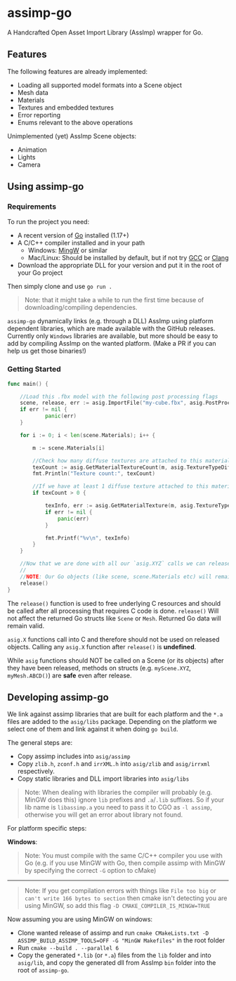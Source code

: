 # assimp-go

A Handcrafted Open Asset Import Library (AssImp) wrapper for Go.

## Features

The following features are already implemented:

* Loading all supported model formats into a Scene object
* Mesh data
* Materials
* Textures and embedded textures
* Error reporting
* Enums relevant to the above operations

Unimplemented (yet) AssImp Scene objects:

* Animation
* Lights
* Camera

## Using assimp-go

### Requirements

To run the project you need:

* A recent version of [Go](https://golang.org/) installed (1.17+)
* A C/C++ compiler installed and in your path
  * Windows: [MingW](https://www.mingw-w64.org/downloads/#mingw-builds) or similar
  * Mac/Linux: Should be installed by default, but if not try [GCC](https://gcc.gnu.org/) or [Clang](https://releases.llvm.org/download.html)
* Download the appropriate DLL for your version and put it in the root of your Go project

Then simply clone and use `go run .`

> Note: that it might take a while to run the first time because of downloading/compiling dependencies.

`assimp-go` dynamically links (e.g. through a DLL) AssImp using platform dependent libraries, which are made available with the GitHub releases.
Currently only `Windows` libraries are available, but more should be easy to add by compiling AssImp on the wanted platform. (Make a PR if you can help us get those binaries!)

### Getting Started

```Go
func main() {

    //Load this .fbx model with the following post processing flags
    scene, release, err := asig.ImportFile("my-cube.fbx", asig.PostProcessTriangulate | asig.PostProcessJoinIdenticalVertices)
    if err != nil {
            panic(err)
    }

    for i := 0; i < len(scene.Materials); i++ {

        m := scene.Materials[i]

        //Check how many diffuse textures are attached to this material
        texCount := asig.GetMaterialTextureCount(m, asig.TextureTypeDiffuse)
        fmt.Println("Texture count:", texCount)

        //If we have at least 1 diffuse texture attached to this material, load the first diffuse texture (index 0)
        if texCount > 0 {

            texInfo, err := asig.GetMaterialTexture(m, asig.TextureTypeDiffuse, 0)
            if err != nil {
                panic(err)
            }

            fmt.Printf("%v\n", texInfo)
        }
    }

    //Now that we are done with all our `asig.XYZ` calls we can release underlying C resources. 
    //
    //NOTE: Our Go objects (like scene, scene.Materials etc) will remain intact ;), but we must NOT use asig.XYZ calls on this scene and its children anymore
    release()
}
```

The `release()` function is used to free underlying C resources and should be called after all processing that requires C code is done.
`release()` Will not affect the returned Go structs like `Scene` or `Mesh`. Returned Go data will remain valid.

`asig.X` functions call into C and therefore should not be used on released objects. Calling any `asig.X` function after `release()` is **undefined**.

While `asig` functions should NOT be called on a Scene (or its objects) after they have been released, methods on structs (e.g. `myScene.XYZ`, `myMesh.ABCD()`) are **safe** even after release.

## Developing assimp-go

We link against assimp libraries that are built for each platform and the `*.a` files are added to the `asig/libs` package.
Depending on the platform we select one of them and link against it when doing `go build`.

The general steps are:

* Copy assimp includes into `asig/assimp`
* Copy `zlib.h`, `zconf.h` and `irrXML.h` into `asig/zlib` and `asig/irrxml` respectively.
* Copy static libraries and DLL import libraries into `asig/libs`

> Note: When dealing with libraries the compiler will probably (e.g. MinGW does this) ignore `lib` prefixes and `.a`/`.lib` suffixes.
So if your lib name is `libassimp.a` you need to pass it to CGO as `-l assimp`, otherwise you will get an error about library not found.

For platform specific steps:

**Windows**:

> Note: You must compile with the same C/C++ compiler you use with Go (e.g. if you use MinGW with Go, then compile assimp with MinGW by specifying the correct `-G` option to cMake)
---
> Note: If you get compilation errors with things like `File too big` or `can't write 166 bytes to section` then cmake isn't detecting you are using MinGW, so add this flag `-D CMAKE_COMPILER_IS_MINGW=TRUE`

Now assuming you are using MinGW on windows:

* Clone wanted release of assimp and run `cmake CMakeLists.txt -D ASSIMP_BUILD_ASSIMP_TOOLS=OFF -G "MinGW Makefiles"` in the root folder
* Run `cmake --build . --parallel 6`
* Copy the generated `*.lib` (or `*.a`) files from the `lib` folder and into `asig/lib`, and copy the generated dll from AssImp `bin` folder into the root of `assimp-go`.
